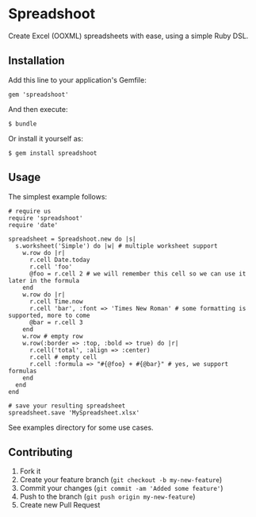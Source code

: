 # Spreadshoot

Create Excel (OOXML) spreadsheets with ease, using a simple Ruby DSL.

## Installation

Add this line to your application's Gemfile:

    gem 'spreadshoot'

And then execute:

    $ bundle

Or install it yourself as:

    $ gem install spreadshoot

## Usage

The simplest example follows:

    # require us
    require 'spreadshoot'
    require 'date'

    spreadsheet = Spreadshoot.new do |s|
      s.worksheet('Simple') do |w| # multiple worksheet support
        w.row do |r|
          r.cell Date.today
          r.cell 'foo'
          @foo = r.cell 2 # we will remember this cell so we can use it later in the formula
        end
        w.row do |r|
          r.cell Time.now
          r.cell 'bar', :font => 'Times New Roman' # some formatting is supported, more to come
          @bar = r.cell 3
        end
        w.row # empty row
        w.row(:border => :top, :bold => true) do |r|
          r.cell('total', :align => :center)
          r.cell # empty cell
          r.cell :formula => "#{@foo} + #{@bar}" # yes, we support formulas
        end
      end
    end

    # save your resulting spreadsheet
    spreadsheet.save 'MySpreadsheet.xlsx'

See examples directory for some use cases.

## Contributing

1. Fork it
2. Create your feature branch (`git checkout -b my-new-feature`)
3. Commit your changes (`git commit -am 'Added some feature'`)
4. Push to the branch (`git push origin my-new-feature`)
5. Create new Pull Request
